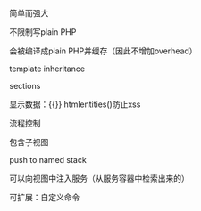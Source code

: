 简单而强大 

不限制写plain PHP 

会被编译成plain PHP并缓存（因此不增加overhead） 



template inheritance

sections

显示数据：{{}} htmlentities()防止xss 

流程控制 

包含子视图 

push to named stack 

可以向视图中注入服务（从服务容器中检索出来的）      

可扩展：自定义命令 
